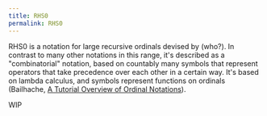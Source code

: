 ```yaml
---
title: RHS0
permalink: RHS0
---
```


RHS0 is a notation for large recursive ordinals devised by (who?). In contrast to many other notations in this range, it's described as a "combinatorial" notation, based on countably many symbols that represent operators that take precedence over each other in a certain way. It's based on lambda calculus, and symbols represent functions on ordinals (Bailhache, [A Tutorial Overview of Ordinal Notations](http://log.chez.com/text/logic/ordinal\_notations\_v2.pdf#page=18)).

WIP
